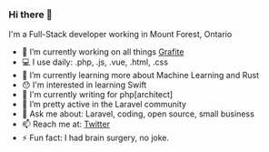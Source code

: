 ### Hi there 👋

I'm a Full-Stack developer working in Mount Forest, Ontario

- 🔭 I’m currently working on all things [Grafite](https://github.com/grafiteinc)
- 💻 I use daily: .php, .js, .vue, .html, .css
- 🌱 I’m currently learning more about Machine Learning and Rust 
- 😯 I'm interested in learning Swift
- 📓 I'm currently writing for php[architect]
- 👯 I’m pretty active in the Laravel community
- 💬 Ask me about: Laravel, coding, open source, small business
- 📫 Reach me at: [Twitter](https://twitter.com/mattylantz)
- ⚡ Fun fact: I had brain surgery, no joke.
